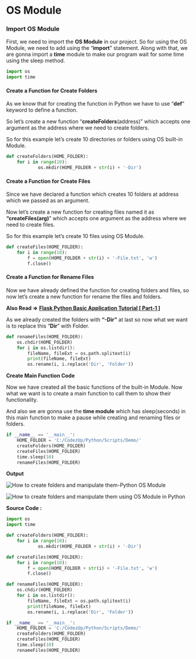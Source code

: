 # OS Module

### Import OS Module

First, we need to import the **OS Module** in our project. So for using the OS Module, we need to add using the “**import**” statement. Along with that, we are gonna import a **time** module to make our program wait for some time using the sleep method.

```py
import os
import time
```

#### Create a Function for Create Folders

As we know that for creating the function in Python we have to use “**def**” keyword to define a function.

So let’s create a new function “**createFolders**\(address\)” which accepts one argument as the address where we need to create folders.

So for this example let’s create 10 directories or folders using OS built-in Module.

```py
def createFolders(HOME_FOLDER):
    for i in range(10):
            os.mkdir(HOME_FOLDER + str(i) + '-Dir')
```

#### Create a Function for Create Files

Since we have declared a function which creates 10 folders at address which we passed as an argument.

Now let’s create a new function for creating files named it as **“createFiles\(arg\)**” which accepts one argument as the address where we need to create files.

So for this example let’s create 10 files using OS Module.

```py
def createFiles(HOME_FOLDER):
    for i in range(10):
        f = open(HOME_FOLDER + str(i) + '-File.txt', 'w')
        f.close()
```

#### Create a Function for Rename Files

Now we have already defined the function for creating folders and files, so now let’s create a new function for rename the files and folders.

**Also Read =&gt;** [**Flask Python Basic Application Tutorial \[ Part-1 \]**](https://codezup.com/basic-flask-python-application-tutorial/)

As we already created the folders with **“-Dir”** at last so now what we want is to replace this “**Dir**” with Folder.

```py
def renameFiles(HOME_FOLDER):
    os.chdir(HOME_FOLDER)
    for i in os.listdir():
        fileName, fileExt = os.path.splitext(i)
        print(fileName, fileExt)
        os.rename(i, i.replace('Dir', 'Folder'))
```

**Create Main Function Code**

Now we have created all the basic functions of the built-in Module. Now what we want is to create a main function to call them to show their functionality.

And also we are gonna use the **time module** which has sleep\(seconds\) in this main function to make a pause while creating and renaming files or folders.

```py
if __name__ == '__main__':
    HOME_FOLDER = 'C:/CodezUp/Python/Scripts/Demo/'
    createFolders(HOME_FOLDER)
    createFiles(HOME_FOLDER)
    time.sleep(10)
    renameFiles(HOME_FOLDER)
```

**Output**

![How to create folders and manipulate them-Python OS Module](https://i0.wp.com/codezup.com/wp-content/uploads/2019/12/How-to-create-folders-and-manipulate-them-Python-output1.png?resize=665%2C253&ssl=1)

![How to create folders and manipulate them using OS Module in Python](https://i1.wp.com/codezup.com/wp-content/uploads/2019/12/How-to-create-folders-and-manipulate-them-Python-output2.png?resize=665%2C465&ssl=1)

**Source Code :**

```py
import os
import time

def createFolders(HOME_FOLDER):
    for i in range(10):
            os.mkdir(HOME_FOLDER + str(i) + '-Dir')

def createFiles(HOME_FOLDER):
    for i in range(10):
        f = open(HOME_FOLDER + str(i) + '-File.txt', 'w')
        f.close()

def renameFiles(HOME_FOLDER):
    os.chdir(HOME_FOLDER)
    for i in os.listdir():
        fileName, fileExt = os.path.splitext(i)
        print(fileName, fileExt)
        os.rename(i, i.replace('Dir', 'Folder'))

if __name__ == '__main__':
    HOME_FOLDER = 'C:/CodezUp/Python/Scripts/Demo/'
    createFolders(HOME_FOLDER)
    createFiles(HOME_FOLDER)
    time.sleep(10)
    renameFiles(HOME_FOLDER)
```
